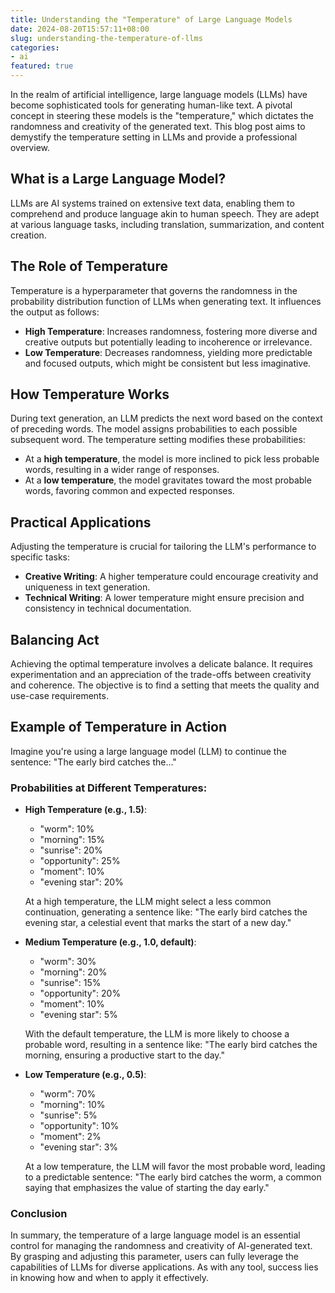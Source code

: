 ```yaml
---
title: Understanding the "Temperature" of Large Language Models
date: 2024-08-20T15:57:11+08:00
slug: understanding-the-temperature-of-llms
categories: 
- ai
featured: true
---
```


In the realm of artificial intelligence, large language models (LLMs) have become sophisticated tools for generating human-like text. A pivotal concept in steering these models is the "temperature," which dictates the randomness and creativity of the generated text. This blog post aims to demystify the temperature setting in LLMs and provide a professional overview.

<!--more-->

## What is a Large Language Model?

LLMs are AI systems trained on extensive text data, enabling them to comprehend and produce language akin to human speech. They are adept at various language tasks, including translation, summarization, and content creation.

## The Role of Temperature

Temperature is a hyperparameter that governs the randomness in the probability distribution function of LLMs when generating text. It influences the output as follows:

- **High Temperature**: Increases randomness, fostering more diverse and creative outputs but potentially leading to incoherence or irrelevance.
- **Low Temperature**: Decreases randomness, yielding more predictable and focused outputs, which might be consistent but less imaginative.

## How Temperature Works

During text generation, an LLM predicts the next word based on the context of preceding words. The model assigns probabilities to each possible subsequent word. The temperature setting modifies these probabilities:

- At a **high temperature**, the model is more inclined to pick less probable words, resulting in a wider range of responses.
- At a **low temperature**, the model gravitates toward the most probable words, favoring common and expected responses.

## Practical Applications

Adjusting the temperature is crucial for tailoring the LLM's performance to specific tasks:

- **Creative Writing**: A higher temperature could encourage creativity and uniqueness in text generation.
- **Technical Writing**: A lower temperature might ensure precision and consistency in technical documentation.

## Balancing Act

Achieving the optimal temperature involves a delicate balance. It requires experimentation and an appreciation of the trade-offs between creativity and coherence. The objective is to find a setting that meets the quality and use-case requirements.
## Example of Temperature in Action

Imagine you're using a large language model (LLM) to continue the sentence: "The early bird catches the..."

### Probabilities at Different Temperatures:

- **High Temperature (e.g., 1.5)**:

  - "worm": 10%
  - "morning": 15%
  - "sunrise": 20%
  - "opportunity": 25%
  - "moment": 10%
  - "evening star": 20%

  At a high temperature, the LLM might select a less common continuation, generating a sentence like: "The early bird catches the evening star, a celestial event that marks the start of a new day."

- **Medium Temperature (e.g., 1.0, default)**:

  - "worm": 30%
  - "morning": 20%
  - "sunrise": 15%
  - "opportunity": 20%
  - "moment": 10%
  - "evening star": 5%

  With the default temperature, the LLM is more likely to choose a probable word, resulting in a sentence like: "The early bird catches the morning, ensuring a productive start to the day."

- **Low Temperature (e.g., 0.5)**:

  - "worm": 70%
  - "morning": 10%
  - "sunrise": 5%
  - "opportunity": 10%
  - "moment": 2%
  - "evening star": 3%

  At a low temperature, the LLM will favor the most probable word, leading to a predictable sentence: "The early bird catches the worm, a common saying that emphasizes the value of starting the day early."

### Conclusion

In summary, the temperature of a large language model is an essential control for managing the randomness and creativity of AI-generated text. By grasping and adjusting this parameter, users can fully leverage the capabilities of LLMs for diverse applications. As with any tool, success lies in knowing how and when to apply it effectively.
